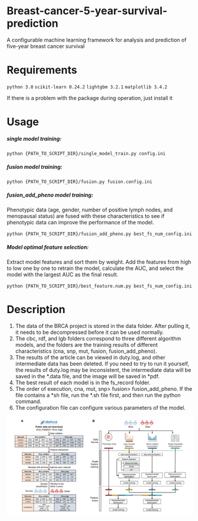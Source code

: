 # Breast-cancer-5-year-survival-prediction
A configurable machine learning framework for analysis and prediction of five-year breast cancer survival 

# Requirements
`python 3.8`
`scikit-learn 0.24.2`
`lightgbm 3.2.1`
`matplotlib 3.4.2`

If there is a problem with the package during operation, just install it 

# Usage
##### single model training:
```
python {PATH_TO_SCRIPT_DIR}/single_model_train.py config.ini
```
##### fusion model training:
```
python {PATH_TO_SCRIPT_DIR}/fusion.py fusion.config.ini
```
##### fusion_add_pheno model training:
Phenotypic data (age, gender, number of positive lymph nodes, and menopausal status) are fused with these characteristics to see if phenotypic data can improve the performance of the model. 
```
python {PATH_TO_SCRIPT_DIR}/fusion_add_pheno.py best_fs_num_config.ini
```
##### Model optimal feature selection:
Extract model features and sort them by weight. Add the features from high to low one by one to retrain the model, calculate the AUC, and select the model with the largest AUC as the final result. 
```
python {PATH_TO_SCRIPT_DIR}/best_feature.num.py best_fs_num_config.ini
```

# Description 
1. The data of the BRCA project is stored in the data folder. After pulling it, it needs to be decompressed before it can be used normally.
2. The cbc, rdf, and lgb folders correspond to three different algorithm models, and the folders are the training results of different characteristics (cna, snp, mut, fusion, fusion_add_pheno).
3. The results of the article can be viewed in duty.log, and other intermediate data has been deleted. If you need to try to run it yourself, the results of duty.log may be inconsistent, the intermediate data will be saved in the *.data file, and the image will be saved in *pdf.
4. The best result of each model is in the fs_record folder.
5. The order of execution, cna, mut, snp> fusion> fusion_add_pheno. If the file contains a *sh file, run the *.sh file first, and then run the python command.
6. The configuration file can configure various parameters of the model. 

![image](https://github.com/jxs1996/Breast_cancer-5-year-survival-prediction/blob/main/pipeline.png)
